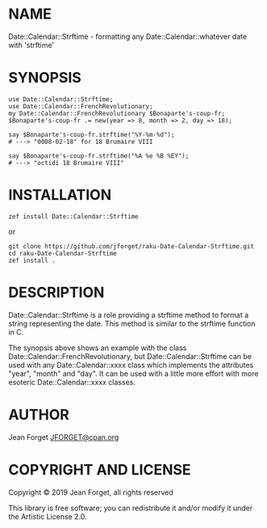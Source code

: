 NAME
====

Date::Calendar::Strftime - formatting any Date::Calendar::whatever date with 'strftime'

SYNOPSIS
========

```perl6
use Date::Calendar::Strftime;
use Date::Calendar::FrenchRevolutionary;
my Date::Calendar::FrenchRevolutionary $Bonaparte's-coup-fr;
$Bonaparte's-coup-fr .= new(year => 8, month => 2, day => 18);

say $Bonaparte's-coup-fr.strftime("%Y-%m-%d");
# ---> "0008-02-18" for 18 Brumaire VIII

say $Bonaparte's-coup-fr.strftime("%A %e %B %EY");
# ---> "octidi 18 Brumaire VIII"
```

INSTALLATION
============

```shell
zef install Date::Calendar::Strftime
```

or

```shell
git clone https://github.com/jforget/raku-Date-Calendar-Strftime.git
cd raku-Date-Calendar-Strftime
zef install .
```

DESCRIPTION
===========

Date::Calendar::Strftime  is a  role  providing a  strftime method  to
format a string  representing the date. This method is  similar to the
strftime function in C.

The    synopsis   above    shows   an    example   with    the   class
Date::Calendar::FrenchRevolutionary, but  Date::Calendar::Strftime can
be  used  with any  Date::Calendar::xxxx  class  which implements  the
attributes "year",  "month" and "day".  It can  be used with  a little
more effort with more esoteric Date::Calendar::xxxx classes.

AUTHOR
======

Jean Forget <JFORGET@cpan.org>

COPYRIGHT AND LICENSE
=====================

Copyright © 2019 Jean Forget, all rights reserved

This library is  free software; you can redistribute  it and/or modify
it under the Artistic License 2.0.

